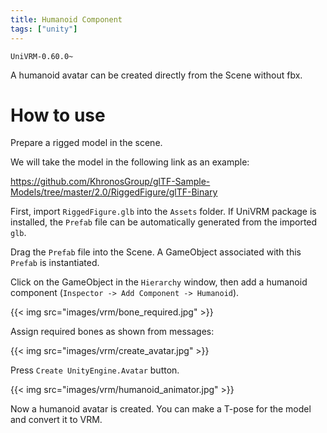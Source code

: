 ```yaml
---
title: Humanoid Component
tags: ["unity"]
---
```


`UniVRM-0.60.0~`

A humanoid avatar can be created directly from the Scene without fbx.

# How to use

Prepare a rigged model in the scene.

We will take the model in the following link as an example:

https://github.com/KhronosGroup/glTF-Sample-Models/tree/master/2.0/RiggedFigure/glTF-Binary

First, import `RiggedFigure.glb` into the `Assets` folder.
If UniVRM package is installed, the `Prefab` file can be automatically generated from the imported `glb`.

Drag the `Prefab` file into the Scene. A GameObject associated with this `Prefab` is instantiated.

Click on the GameObject in the `Hierarchy` window, then add a humanoid component (`Inspector -> Add Component -> Humanoid`).

{{< img src="images/vrm/bone_required.jpg" >}}

Assign required bones as shown from messages:

{{< img src="images/vrm/create_avatar.jpg" >}}

Press `Create UnityEngine.Avatar` button.

{{< img src="images/vrm/humanoid_animator.jpg" >}}

Now a humanoid avatar is created. You can make a T-pose for the model and convert it to VRM.  
